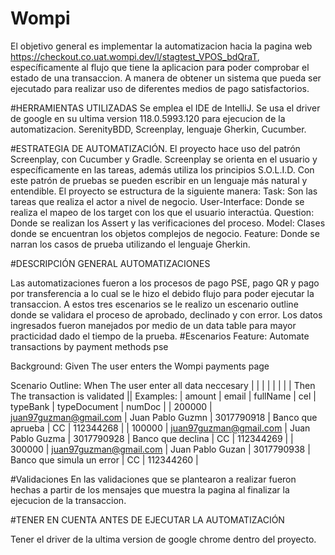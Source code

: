 # Wompi
El objetivo general es implementar la automatizacion hacia la pagina web https://checkout.co.uat.wompi.dev/l/stagtest_VPOS_bdQraT, específicamente al flujo que tiene la aplicacion para poder comprobar el estado de una transaccion. A manera de obtener un sistema que pueda ser ejecutado para realizar uso de diferentes medios de pago satisfactorios.

#HERRAMIENTAS UTILIZADAS Se emplea el IDE de IntelliJ. Se usa el driver de google en su ultima version 118.0.5993.120 para ejecucion de la automatizacion. SerenityBDD, Screenplay, lenguaje Gherkin, Cucumber.

#ESTRATEGIA DE AUTOMATIZACIÓN. El proyecto hace uso del patrón Screenplay, con Cucumber y Gradle. Screenplay se orienta en el usuario y específicamente en las tareas, además utiliza los principios S.O.L.I.D. Con este patrón de pruebas se pueden escribir en un lenguaje más natural y entendible. El proyecto se estructura de la siguiente manera: Task: Son las tareas que realiza el actor a nivel de negocio. User-Interface: Donde se realiza el mapeo de los target con los que el usuario interactúa. Question: Donde se realizan los Assert y las verificaciones del proceso. Model: Clases donde se encuentran los objetos complejos de negocio. Feature: Donde se narran los casos de prueba utilizando el lenguaje Gherkin.

#DESCRIPCIÓN GENERAL AUTOMATIZACIONES

Las automatizaciones fueron a los procesos de pago PSE, pago QR y pago por transferencia a lo cual se le hizo el debido flujo para poder ejecutar la transaccion. A estos tres escenarios se le realizo un escenario outline donde se validara el proceso de aprobado, declinado y con error.
Los datos ingresados fueron manejados por medio de un data table para mayor practicidad dado el tiempo de la prueba.
#Escenarios
Feature: Automate transactions by payment methods pse

  Background:
    Given The user enters the Wompi payments page

  Scenario Outline:
    When The user enter all data neccesary
      | <amount> | <email> | <fullName> | <cel> | <typeBank> | <typeDocument> | <numDoc> |
    Then The transaction is validated
    |<typeBank>|
    Examples:
      | amount | email                  | fullName         | cel        | typeBank                  | typeDocument | numDoc    |
      | 200000 | juan97guzman@gmail.com | Juan Pablo Guzmn | 3017790918 | Banco que aprueba         | CC           | 112344268 |
      | 100000 | juan97guzman@gmail.com | Juan Pablo Guzma | 3017790928 | Banco que declina         | CC           | 112344269 |
      | 300000 | juan97guzman@gmail.com | Juan Pablo Guzan | 3017790938 | Banco que simula un error | CC           | 112344260 |

#Validaciones
En las validaciones que se plantearon a realizar fueron hechas a partir de los mensajes que muestra la pagina al finalizar la ejecucion de la transaccion. 

#TENER EN CUENTA ANTES DE EJECUTAR LA AUTOMATIZACIÓN

Tener el driver de la ultima version de google chrome dentro del proyecto.